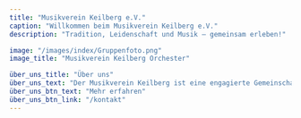 ```yaml
---
title: "Musikverein Keilberg e.V."
caption: "Willkommen beim Musikverein Keilberg e.V."
description: "Tradition, Leidenschaft und Musik – gemeinsam erleben!"

image: "/images/index/Gruppenfoto.png"
image_title: "Musikverein Keilberg Orchester"

über_uns_title: "Über uns"
über_uns_text: "Der Musikverein Keilberg ist eine engagierte Gemeinschaft von Musikerinnen und Musikern, die sich der Förderung und Erhaltung der Blasmusik widmet. Wir organisieren regelmäßig Konzerte, Veranstaltungen und bieten eine hochwertige musikalische Ausbildung für alle Altersgruppen. Wir proben **jeden Dienstag von 20:00-22:00 Uhr** in unserem **Vereinsheim** an der **Hauptstraße 32-34, 63856 Bessenbach.**"
über_uns_btn_text: "Mehr erfahren"
über_uns_btn_link: "/kontakt"
---
```


